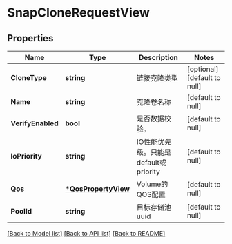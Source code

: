 # SnapCloneRequestView

## Properties
Name | Type | Description | Notes
------------ | ------------- | ------------- | -------------
**CloneType** | **string** | 链接克隆类型 | [optional] [default to null]
**Name** | **string** | 克隆卷名称 | [default to null]
**VerifyEnabled** | **bool** | 是否数据校验。 | [default to null]
**IoPriority** | **string** | IO性能优先级。只能是default或priority | [default to null]
**Qos** | [***QosPropertyView**](QOSPropertyView.md) | Volume的QOS配置 | [default to null]
**PoolId** | **string** | 目标存储池uuid | [default to null]

[[Back to Model list]](../README.md#documentation-for-models) [[Back to API list]](../README.md#documentation-for-api-endpoints) [[Back to README]](../README.md)



